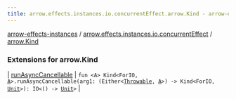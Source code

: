 ```yaml
---
title: arrow.effects.instances.io.concurrentEffect.arrow.Kind - arrow-effects-instances
---
```


[arrow-effects-instances](../../index.html) / [arrow.effects.instances.io.concurrentEffect](../index.html) / [arrow.Kind](./index.html)

### Extensions for arrow.Kind

| [runAsyncCancellable](run-async-cancellable.html) | `fun <A> Kind<ForIO, `[`A`](run-async-cancellable.html#A)`>.runAsyncCancellable(arg1: (Either<`[`Throwable`](https://kotlinlang.org/api/latest/jvm/stdlib/kotlin/-throwable/index.html)`, `[`A`](run-async-cancellable.html#A)`>) -> Kind<ForIO, `[`Unit`](https://kotlinlang.org/api/latest/jvm/stdlib/kotlin/-unit/index.html)`>): IO<() -> `[`Unit`](https://kotlinlang.org/api/latest/jvm/stdlib/kotlin/-unit/index.html)`>` |

